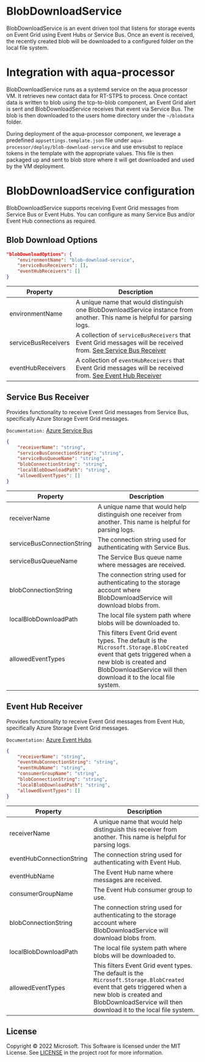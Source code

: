 # BlobDownloadService
BlobDownloadService is an event driven tool that listens for storage events on Event Grid using Event Hubs or Service Bus. Once an event is received, the recently created blob will be downloaded to a configured folder on the local file system.

# Integration with aqua-processor
BlobDownloadService runs as a systemd service on the aqua processor VM. It retrieves new contact data for RT-STPS to process. Once contact data is written to blob using the tcp-to-blob component, an Event Grid alert is sent and BlobDownloadService receives that event via Service Bus. The blob is then downloaded to the users home directory under the `~/blobdata` folder.

During deployment of the aqua-processor component, we leverage a predefined `appsettings.template.json` file under `aqua-processor/deploy/blob-download-service` and use envsubst to replace tokens in the template with the appropriate values. This file is then packaged up and sent to blob store where it will get downloaded and used by the VM deployment.

# BlobDownloadService configuration
BlobDownloadService supports receiving Event Grid messages from Service Bus or Event Hubs. You can configure as many Service Bus and/or Event Hub connections as required.
## Blob Download Options
```json
"blobDownloadOptions": {
    "environmentName": "blob-download-service",
    "serviceBusReceivers": [],
    "eventHubReceivers": []
}
```
|Property|Description|
|-|-|
|environmentName|A unique name that would distinguish one BlobDownloadService instance from another. This name is helpful for parsing logs.|
|serviceBusReceivers|A collection of `serviceBusReceivers` that Event Grid messages will be received from. [See Service Bus Receiver](#service-bus-receiver)|
|eventHubReceivers|A collection of `eventHubReceivers` that Event Grid messages will be received from. [See Event Hub Receiver](#event-hub-receiver)|

## Service Bus Receiver
Provides functionality to receive Event Grid messages from Service Bus, specifically Azure Storage Event Grid messages.

`Documentation:` [Azure Service Bus](https://docs.microsoft.com/en-us/azure/service-bus-messaging/service-bus-messaging-overview)
```json
{
    "receiverName": "string",
    "serviceBusConnectionString": "string",
    "serviceBusQueueName": "string",
    "blobConnectionString": "string",
    "localBlobDownloadPath": "string",
    "allowedEventTypes": []
}
```
|Property|Description|
|-|-|
|receiverName|A unique name that would help distinguish one receiver from another. This name is helpful for parsing logs.|
|serviceBusConnectionString|The connection string used for authenticating with Service Bus.|
|serviceBusQueueName|The Service Bus queue name where messages are received.|
|blobConnectionString|The connection string used for authenticating to the storage account where BlobDownloadService will download blobs from.|
|localBlobDownloadPath|The local file system path where blobs will be downloaded to.|
|allowedEventTypes|This filters Event Grid event types. The default is the `Microsoft.Storage.BlobCreated` event that gets triggered when a new blob is created and BlobDownloadService will then download it to the local file system.|

## Event Hub Receiver
Provides functionality to receive Event Grid messages from Event Hub, specifically Azure Storage Event Grid messages.

`Documentation:` [Azure Event Hubs](https://docs.microsoft.com/en-us/azure/event-hubs/event-hubs-about)
```json
{
    "receiverName": "string",
    "eventHubConnectionString": "string",
    "eventHubName": "string",
    "consumerGroupName": "string",
    "blobConnectionString": "string",
    "localBlobDownloadPath": "string",
    "allowedEventTypes": []
}
```
|Property|Description|
|-|-|
|receiverName|A unique name that would help distinguish this receiver from another. This name is helpful for parsing logs.|
|eventHubConnectionString|The connection string used for authenticating with Event Hub.|
|eventHubName|The Event Hub name where messages are received.|
|consumerGroupName|The Event Hub consumer group to use.|
|blobConnectionString|The connection string used for authenticating to the storage account where BlobDownloadService will download blobs from.|
|localBlobDownloadPath|The local file system path where blobs will be downloaded to.|
|allowedEventTypes|This filters Event Grid event types. The default is the `Microsoft.Storage.BlobCreated` event that gets triggered when a new blob is created and BlobDownloadService will then download it to the local file system.|

## License

Copyright &copy; 2022 Microsoft. This Software is licensed under the MIT License. See [LICENSE](./LICENSE) in the project root for more information.